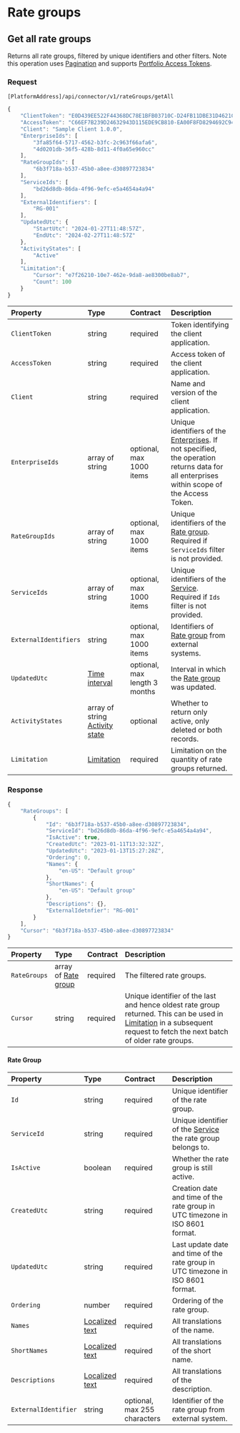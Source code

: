 # Rate groups

## Get all rate groups

Returns all rate groups, filtered by unique identifiers and other filters. Note this operation uses [Pagination](../guidelines/pagination.md) and supports [Portfolio Access Tokens](../guidelines/multi-property.md).

### Request

`[PlatformAddress]/api/connector/v1/rateGroups/getAll`

```javascript
{
    "ClientToken": "E0D439EE522F44368DC78E1BFB03710C-D24FB11DBE31D4621C4817E028D9E1D",
    "AccessToken": "C66EF7B239D24632943D115EDE9CB810-EA00F8FD8294692C940F6B5A8F9453D",
    "Client": "Sample Client 1.0.0",
    "EnterpriseIds": [
        "3fa85f64-5717-4562-b3fc-2c963f66afa6",
        "4d0201db-36f5-428b-8d11-4f0a65e960cc"
    ],
    "RateGroupIds": [
        "6b3f718a-b537-45b0-a8ee-d30897723834"
    ],
    "ServiceIds": [
        "bd26d8db-86da-4f96-9efc-e5a4654a4a94"
    ],
    "ExternalIdentifiers": [
        "RG-001"
    ],
    "UpdatedUtc": {
        "StartUtc": "2024-01-27T11:48:57Z",
        "EndUtc": "2024-02-27T11:48:57Z"
    },
    "ActivityStates": [
        "Active"
    ],
    "Limitation":{
        "Cursor": "e7f26210-10e7-462e-9da8-ae8300be8ab7",
        "Count": 100
    }
}
```

| Property | Type | Contract | Description |
| :-- | :-- | :-- | :-- |
| `ClientToken` | string | required | Token identifying the client application. |
| `AccessToken` | string | required | Access token of the client application. |
| `Client` | string | required | Name and version of the client application. |
| `EnterpriseIds` | array of string | optional, max 1000 items | Unique identifiers of the [Enterprises](enterprises.md#enterprise). If not specified, the operation returns data for all enterprises within scope of the Access Token. |
| `RateGroupIds` | array of string | optional, max 1000 items | Unique identifiers of the [Rate group](#rate-group). Required if `ServiceIds` filter is not provided. |
| `ServiceIds` | array of string | optional, max 1000 items | Unique identifiers of the [Service](services.md#service). Required if `Ids` filter is not provided. |
| `ExternalIdentifiers` | string | optional, max 1000 items | Identifiers of [Rate group](#rate-group) from external systems. |
| `UpdatedUtc` | [Time interval](_objects.md#time-interval) | optional, max length 3 months | Interval in which the [Rate group](#rate-group) was updated. |
| `ActivityStates` | array of string [Activity state](_objects.md#activity-state) | optional | Whether to return only active, only deleted or both records. |
| `Limitation` | [Limitation](../guidelines/pagination.md#limitation) | required | Limitation on the quantity of rate groups returned. |

### Response

```javascript
{
    "RateGroups": [
        {
            "Id": "6b3f718a-b537-45b0-a8ee-d30897723834",
            "ServiceId": "bd26d8db-86da-4f96-9efc-e5a4654a4a94",
            "IsActive": true,
            "CreatedUtc": "2023-01-11T13:32:32Z",
            "UpdatedUtc": "2023-01-13T15:27:28Z",
            "Ordering": 0,
            "Names": {
                "en-US": "Default group"
            },
            "ShortNames": {
                "en-US": "Default group"
            },
            "Descriptions": {},
            "ExternalIdetnfier": "RG-001"
        }
    ],
    "Cursor": "6b3f718a-b537-45b0-a8ee-d30897723834"
}
```

| Property | Type | Contract | Description |
| :-- | :-- | :-- | :-- |
| `RateGroups` | array of [Rate group](#rate-group) | required | The filtered rate groups. |
| `Cursor` | string | required | Unique identifier of the last and hence oldest rate group returned. This can be used in [Limitation](../guidelines/pagination.md#limitation) in a subsequent request to fetch the next batch of older rate groups. |

#### Rate Group

| Property | Type | Contract | Description |
| :-- | :-- | :-- | :-- |
| `Id` | string | required | Unique identifier of the rate group. |
| `ServiceId` | string | required | Unique identifier of the [Service](services.md#service) the rate group belongs to. |
| `IsActive` | boolean | required | Whether the rate group is still active. |
| `CreatedUtc` | string | required | Creation date and time of the rate group in UTC timezone in ISO 8601 format. |
| `UpdatedUtc` | string | required | Last update date and time of the rate group in UTC timezone in ISO 8601 format. |
| `Ordering` | number | required | Ordering of the rate group. |
| `Names` | [Localized text](_objects.md#localized-text) | required | All translations of the name. |
| `ShortNames` | [Localized text](_objects.md#localized-text) | required | All translations of the short name. |
| `Descriptions` | [Localized text](_objects.md#localized-text) | required | All translations of the description. |
| `ExternalIdentifier` | string | optional, max 255 characters | Identifier of the rate group from external system. |

